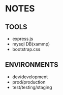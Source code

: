 # NOTES

## TOOLS

- express.js
- mysql DB(xammp)
- bootstrap.css

## ENVIRONMENTS

- dev/development
- prod/production
- test/testing/staging
